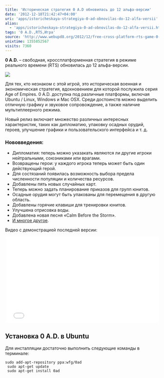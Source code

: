 ```yaml
---
title: 'Историческая стратегия 0 A.D обновилась до 12 альфа-версии'
date: '2012-12-18T21:42:47+04:00'
uri: 'apps/istoricheskaya-strategiya-0-ad-obnovilas-do-12-alfa-versii'
alias: 
  - 'apps/istoricheskaya-strategiya-0-ad-obnovilas-do-12-alfa-versii.html'
tags: '0 A.D.,RTS,Игра'
source: 'http://www.webupd8.org/2012/12/free-cross-platform-rts-game-0-ad-alpha.html'
unixtime: 1355852567
visits: 7360
---
```

**0 A.D.** – свободная, кроссплатформенная стратегия в режиме реального времени (RTS) обновилась до 12 альфа-версии.

[![](img/2012/12/18/21-00/carthaginian-building-set-6157719257-o.jpg)](img/2012/12/18/21-00/carthaginian-building-set-6157719257-o.jpg)

Для тех, кто незнаком с этой игрой, это историческая военная и экономическая стратегия, вдохновением для которой послужила серия Age of Empires. 0 A.D. доступна под различные платформы, включая Ubuntu / Linux, Windows и Mac OSX. Среди достоинств можно выделить отличную графику и звуковое сопровождение, а также наличие мультиплеерного режима.

Новый релиз включает множество различных интересных характеристик, таких как дипломатию, упаковку осадных орудий, героев, улучшение графики и пользовательского интерфейса и т. д.

### Нововведения:

*   Дипломатия: теперь можно указакать являются ли другие игроки нейтральными, союзниками или врагами.
*   Возвращены герои: у каждого игрока теперь может быть один действующий герой.
*   Для состязаний появилась возможность выбора предела численности популяции и количества ресурсов.
*   Добавлены пять новых случайных карт.
*   Теперь можно задать планирование приказов для групп юнитов.
*   Осадные орудия могут быть упакованы для перемещения в другую область.
*   Добавлены горячие клавиши для тренировки юнитов.
*   Улучшена отрисовка воды.
*   Добавлена новая песня «Calm Before the Storm».
*   [И многое другое](http://play0ad.com/alpha-12-loucetios/).

Видео с демонстрацией последней версии:

 <iframe width="500" height="281" src="//www.youtube.com/embed/I_xDEJrf6q4" frameborder="0" allowfullscreen=""></iframe>

## Установка 0 A.D. в Ubuntu

Для инсталляции достаточно выполнить следующие команды в терминале:

```
sudo add-apt-repository ppa:wfg/0ad
 sudo apt-get update
 sudo apt-get install 0ad
```
